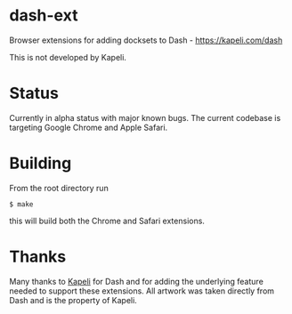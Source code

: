 # dash-ext

Browser extensions for adding docksets to Dash - https://kapeli.com/dash

This is not developed by Kapeli.

# Status

Currently in alpha status with major known bugs. The current codebase is targeting
Google Chrome and Apple Safari.

# Building

From the root directory run

```shell
$ make
```

this will build both the Chrome and Safari extensions.

# Thanks

Many thanks to [Kapeli](https://kapeli.com/) for Dash and for adding the underlying
feature needed to support these extensions. All artwork was taken directly from Dash
and is the property of Kapeli.
